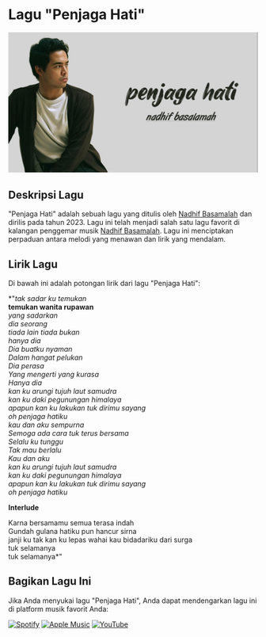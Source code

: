 # Lagu "Penjaga Hati"

![Penjaga Hati Cover](maxresdefault.jpg)

## Deskripsi Lagu

"Penjaga Hati" adalah sebuah lagu yang ditulis oleh [Nadhif Basamalah](https://id.wikipedia.org/wiki/Nadhif_Basalamah) dan dirilis pada tahun 2023. Lagu ini telah menjadi salah satu lagu favorit di kalangan penggemar musik [Nadhif Basamalah](https://id.wikipedia.org/wiki/Nadhif_Basalamah). Lagu ini menciptakan perpaduan antara melodi yang menawan dan lirik yang mendalam.

## Lirik Lagu

Di bawah ini adalah potongan lirik dari lagu "Penjaga Hati":

*"*tak sadar ku temukan*  
**temukan wanita rupawan**  
*yang sadarkan*  
*dia seorang*  
*tiada lain tiada bukan*  
*hanya dia*  
*Dia buatku nyaman*  
*Dalam hangat pelukan*  
*Dia perasa*  
*Yang mengerti yang kurasa*  
*Hanya dia*  
*kan ku arungi tujuh laut samudra*  
*kan ku daki pegunungan himalaya*  
*apapun kan ku lakukan tuk dirimu sayang*  
*oh penjaga hatiku*  
*kau dan aku sempurna*  
*Semoga ada cara tuk terus bersama*  
*Selalu ku tunggu*  
*Tak mau berlalu*  
*Kau dan aku*  
*kan ku arungi tujuh laut samudra*  
*kan ku daki pegunungan himalaya*  
*apapun kan ku lakukan tuk dirimu sayang*  
*oh penjaga hatiku*  

**Interlude**

Karna bersamamu semua terasa indah  
Gundah gulana hatiku pun hancur sirna  
janji ku tak kan ku lepas wahai kau bidadariku dari surga  
tuk selamanya  
tuk selamanya*"


## Bagikan Lagu Ini

Jika Anda menyukai lagu "Penjaga Hati", Anda dapat mendengarkan lagu ini di platform musik favorit Anda:

[![Spotify](https://img.shields.io/badge/Spotify-1ED760?style=for-the-badge&logo=spotify&logoColor=white)](https://open.spotify.com/track/7F4tV8SiUy6itZTdAzdafO)
[![Apple Music](https://img.shields.io/badge/Apple_Music-000000?style=for-the-badge&logo=apple-music&logoColor=white)](https://music.apple.com/id/song/penjaga-hati/1693108606)
[![YouTube](https://img.shields.io/badge/YouTube_Music-FF0000?style=for-the-badge&logo=youtube-music&logoColor=white)](https://www.youtube.com/watch?v=jia3fhBQ8qI)

